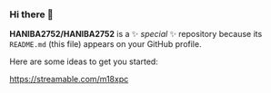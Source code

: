 ### Hi there 👋

**HANIBA2752/HANIBA2752** is a ✨ _special_ ✨ repository because its `README.md` (this file) appears on your GitHub profile.

Here are some ideas to get you started:

https://streamable.com/m18xpc
